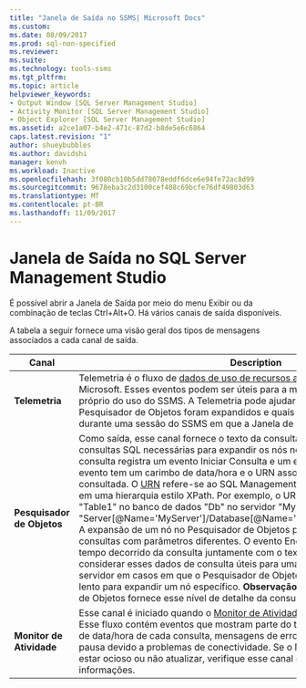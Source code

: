 ```yaml
---
title: "Janela de Saída no SSMS| Microsoft Docs"
ms.custom: 
ms.date: 08/09/2017
ms.prod: sql-non-specified
ms.reviewer: 
ms.suite: 
ms.technology: tools-ssms
ms.tgt_pltfrm: 
ms.topic: article
helpviewer_keywords:
- Output Window [SQL Server Management Studio]
- Activity Monitor [SQL Server Management Studio]
- Object Explorer [SQL Server Management Studio]
ms.assetid: a2ce1a07-b4e2-471c-87d2-b8de5e6c6864
caps.latest.revision: "1"
author: shueybubbles
ms.author: davidshi
manager: kenvh
ms.workload: Inactive
ms.openlocfilehash: 3f080cb10b5dd78078eddf6dce6e94fe72ac8d99
ms.sourcegitcommit: 9678eba3c2d3100cef408c69bcfe76df49803d63
ms.translationtype: MT
ms.contentlocale: pt-BR
ms.lasthandoff: 11/09/2017
---
```

# <a name="output-window-in-sql-server-management-studio"></a>Janela de Saída no SQL Server Management Studio
É possível abrir a Janela de Saída por meio do menu Exibir ou da combinação de teclas Ctrl+Alt+O. Há vários canais de saída disponíveis.

A tabela a seguir fornece uma visão geral dos tipos de mensagens associados a cada canal de saída.

|Canal|Description|
|-----------|---------------|  
|**Telemetria**|Telemetria é o fluxo de [dados de uso de recursos anônimos](sql-server-management-studio-ssms.md) coletados pela Microsoft. Esses eventos podem ser úteis para a manutenção de um registro próprio do uso do SSMS. A Telemetria pode ajudar a identificar quais nós do Pesquisador de Objetos foram expandidos e quais comandos foram executados durante uma sessão do SSMS em que a Janela de Saída estava aberta.|
|**Pesquisador de Objetos**|Como saída, esse canal fornece o texto da consulta e tempo decorrido das consultas SQL necessárias para expandir os nós no Pesquisador de Objetos. Cada consulta registra um evento Iniciar Consulta e um evento Encerrar Consulta. Cada evento tem um carimbo de data/hora e o URN associado à entidade sendo consultada. O [URN](https://technet.microsoft.com/library/microsoft.sqlserver.management.smo.urn(v=sql.90).aspx) refere-se ao SQL Management Object subjacente e consiste em uma hierarquia estilo XPath. Por exemplo, o URN de uma tabela denominada "Table1" no banco de dados "Db" no servidor "MyServer" seria "Server[@Name='MyServer']/Database[@Name='Db']/Table[/@Name='Table1']". A expansão de um nó no Pesquisador de Objetos poderia executar várias dessas consultas com parâmetros diferentes. O evento Encerrar Consulta conterá o tempo decorrido da consulta juntamente com o texto TSQL. Você poderá considerar esses dados de consulta úteis para uma análise de desempenho do servidor em casos em que o Pesquisador de Objetos estiver excepcionalmente lento para expandir um nó específico. **Observação:** nem todo nó no Pesquisador de Objetos fornece esse nível de detalhe da consulta ao expandir.|
|**Monitor de Atividade**|Esse canal é iniciado quando o [Monitor de Atividade é aberto](https://docs.microsoft.com/en-us/sql/relational-databases/performance-monitor/activity-monitor) para um servidor. Esse fluxo contém eventos que mostram parte do texto da consulta e o carimbo de data/hora de cada consulta, mensagens de erro e notificações do monitor em pausa devido a problemas de conectividade. Se o Monitor de Atividade aparentar estar ocioso ou não atualizar, verifique esse canal de saída para obter mais informações.|






